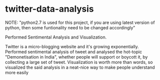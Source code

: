 # twitter-data-analysis
NOTE: "python2.7 is used for this project, if you are using latest version of python, then some funtionality need to be changed accordingly"

Performed Sentimental Analysis and Visualization.

Twitter is a micro-blogging website and it's growing exponentially. 
Performed sentimental analysis of tweet and analysed the hot-topic "Demonetisation in India", whether people will support or boycott it, by collecting a large set of tweet. 
Visualization is worth more than words, so visualized the said analysis in a neat-nice way to make people understand more easily

